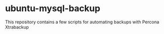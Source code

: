 # ubuntu-mysql-backup

This repository contains a few scripts for automating backups with Percona Xtrabackup
